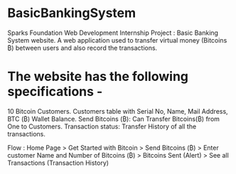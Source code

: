 # BasicBankingSystem
Sparks Foundation Web Development Internship Project : Basic Banking System website. 
A web application used to transfer virtual money (Bitcoins ₿) between users and also record the transactions.

# The website has the following specifications -
  10 Bitcoin Customers.
  Customers table with Serial No, Name, Mail Address, BTC (₿)  Wallet Balance.
 Send Bitcoins (₿):
 Can Transfer Bitcoins(₿) from One to Customers.
 Transaction status:
 Transfer History of all the transactions.

Flow : Home Page > Get Started with Bitcoin > Send Bitcoins (₿) > Enter customer Name and Number of Bitcoins (₿) > Bitcoins Sent (Alert) > See all Transactions (Transaction History)
